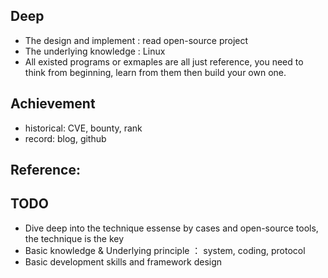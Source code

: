 ## Deep
- The design and implement :  read open-source project
- The underlying knowledge : Linux
- All existed programs or exmaples are all just reference, you need to think from beginning, learn from them then build your own one.

## Achievement
- historical: CVE, bounty, rank
- record: blog, github

## Reference:

## TODO

- Dive deep into the technique essense by cases and open-source tools, the technique is the key
- Basic knowledge & Underlying principle ： system, coding, protocol
- Basic development skills and framework design


